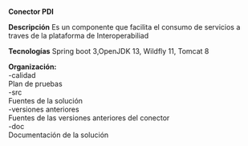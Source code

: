 <b>Conector PDI</b>

<b>Descripción</b>
Es un componente que facilita el consumo de servicios a traves de la plataforma de Interoperabiliad

<b>Tecnologías</b>
Spring boot 3,OpenJDK 13, Wildfly 11, Tomcat 8

<b>Organización:</b><br/>
-calidad<br/>
Plan de pruebas <br/>
-src<br/>
Fuentes de la solución<br/>
-versiones anteriores<br/>
Fuentes de las versiones anteriores del conector<br/>
-doc<br/>
Documentación de la solución<br/>
